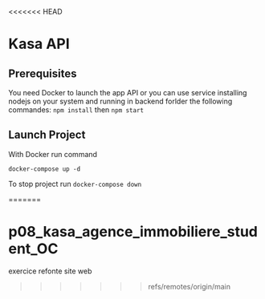 <<<<<<< HEAD
# Kasa API

## Prerequisites
You need Docker to launch the app API or you can use service installing nodejs on your system and running in backend forlder the following commandes: `npm install` then `npm start`

## Launch Project

With Docker run command

`docker-compose up -d`

To stop project run
`docker-compose down`

=======
# p08_kasa_agence_immobiliere_student_OC
exercice refonte site web
>>>>>>> refs/remotes/origin/main
